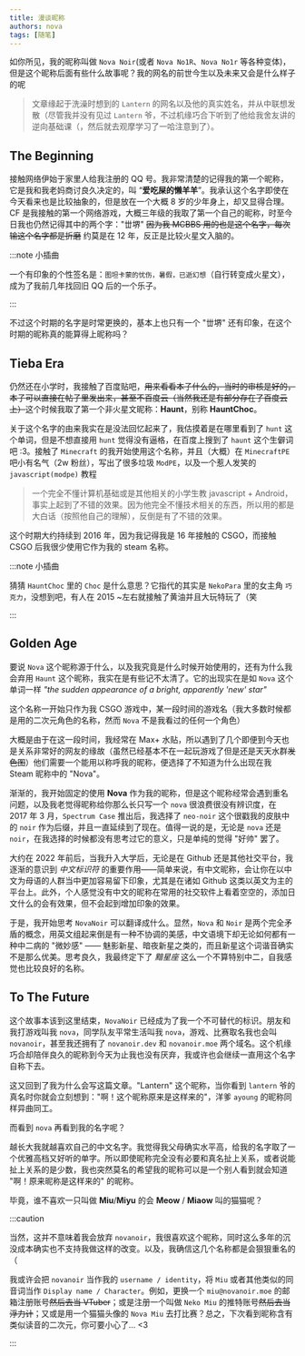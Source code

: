 ```yaml
---
title: 漫谈昵称
authors: nova
tags: [随笔]
---
```


如你所见，我的昵称叫做 `Nova Noir`(或者 `Nova No1R`、`Nova No1r` 等各种变体)，但是这个昵称后面有些什么故事呢？我的网名的前世今生以及未来又会是什么样子的呢

> 文章缘起于洗澡时想到的 `Lantern` 的网名以及他的真实姓名，并从中联想发散（尽管我并没有见过 `Lantern` 爷，不过机缘巧合下听到了他给我舍友讲的逆向基础课（，然后就去观摩学习了一哈注意到了）。



## The Beginning

接触网络伊始于家里人给我注册的 QQ 号。我非常清楚的记得我的第一个昵称，它是我和我老妈商讨良久决定的，叫 “**爱吃屎的懒羊羊**”。我承认这个名字即使在今天看来也是比较抽象的，但是放在一个大概 8 岁的少年身上，却又显得合理。CF 是我接触的第一个网络游戏，大概三年级的我取了第一个自己的昵称，时至今日我也仍然记得其中的两个字："丗堺" ~~因为我 MCBBS 用的也是这个名字，每次输这个名字都是折磨~~ 约莫是在 12 年，反正是比较火星文入脑的。

:::note 小插曲

一个有印象的个性签名是：`图坦卡蒙的忧伤，暑假，已逝幻想`（自行转变成火星文），成为了我前几年找回旧 QQ 后的一个乐子。

:::

不过这个时期的名字是时常更换的，基本上也只有一个 "丗堺" 还有印象，在这个时期的昵称真的能算得上昵称吗？



## Tieba Era

仍然还在小学时，我接触了百度贴吧，~~用来看看本子什么的，当时的审核是好的，本子可以直接在帖子里发出来，甚至不百度云（当然我还是有部分存在了百度云上）~~这个时候我取了第一个非火星文昵称：**Haunt**，别称 **HauntChoc**。

关于这个名字的由来我实在是没法回忆起来了，我估摸着是在哪里看到了 `hunt` 这个单词，但是不想直接用 `hunt` 觉得没有逼格，在百度上搜到了 `haunt` 这个生僻词吧 :3。接触了 `Minecraft` 的我开始使用这个名称，并且（大概）在 `MinecraftPE` 吧小有名气（2w 粉丝），写出了很多垃圾 `ModPE`，以及一个惹人发笑的 `javascript(modpe)` 教程

> 一个完全不懂计算机基础或是其他相关的小学生教 javascript + Android，事实上起到了不错的效果。因为他完全不懂技术相关的东西，所以用的都是大白话（按照他自己的理解），反倒是有了不错的效果。

这个时期大约持续到 2016 年，因为我记得我是 16 年接触的 CSGO，而接触 CSGO 后我很少使用它作为我的 steam 名称。



:::note 小插曲

猜猜 `HauntChoc` 里的 `Choc` 是什么意思？它指代的其实是 `NekoPara` 里的女主角 `巧克力`，没想到吧，有人在 2015 ~左右就接触了黄油并且大玩特玩了（笑

:::



## Golden Age

要说 `Nova` 这个昵称源于什么，以及我究竟是什么时候开始使用的，还有为什么我会弃用 `Haunt` 这个昵称，我实在是有些记不太清了。它的出现实在是如 `Nova` 这个单词一样 *"the sudden appearance of a bright, apparently 'new' star"*



这个名称一开始只作为我 CSGO 游戏中，某一段时间的游戏名（我大多数时候都是用的二次元角色的名称，然而 `Nova` 不是我看过的任何一个角色）

大概是由于在这一段时间，我经常在 Max+ 水贴，所以遇到了几个即便到今天也是关系非常好的网友的缘故（虽然已经基本不在一起玩游戏了但是还是天天水群~~发色图~~）他们需要一个能用以称呼我的昵称，便选择了不知道为什么出现在我 Steam 昵称中的 "Nova"。

渐渐的，我开始固定的使用 **Nova** 作为我的昵称，但是这个昵称经常会遇到重名问题，以及我老觉得昵称给你那么长只写一个 `nova` 很浪费很没有辨识度，在 2017 年 3 月，`Spectrum Case` 推出后，我选择了 `neo-noir` 这个很戳我的皮肤中的 `noir` 作为后缀，并且一直延续到了现在。值得一说的是，无论是 `nova` 还是 `noir`，在我选择的时候都没有思考过它的意义，只是单纯的觉得 "好帅" 罢了。



大约在 2022 年前后，当我升入大学后，无论是在 Github 还是其他社交平台，我逐渐的意识到 *中文标识符* 的重要作用——简单来说，有中文昵称，会让你在以中文为母语的人群当中更加容易留下印象，尤其是在诸如 Github 这类以英文为主的平台上。此外，个人感觉没有中文的昵称在常用的社交软件上看着空空的，添加日文什么的会有效果，但不会起到增加印象的效果。



于是，我开始思考 `NovaNoir` 可以翻译成什么。显然，`Nova` 和 `Noir` 是两个完全矛盾的概念，用英文组起来倒是有一种不协调的美感，中文语境下却无论如何都有一种中二病的 "微妙感" —— 魅影新星、暗夜新星之类的，而且新星这个词谐音确实不是那么优美。思考良久，我最终定下了 *黯星座* 这么一个不算特别中二，自我感觉也比较良好的名称。



## To The Future

这个故事本该到这里结束，`NovaNoir` 已经成为了我一个不可替代的标识。朋友和我打游戏叫我 `nova`，同学队友平常生活叫我 `nova`，游戏、比赛取名我也会叫 `novanoir`，甚至我还拥有了 `novanoir.dev` 和 `novanoir.moe` 两个域名。这个机缘巧合却陪伴良久的昵称到今天为止我也没有厌弃，我或许也会继续一直用这个名字自称下去。



这又回到了我为什么会写这篇文章。"Lantern" 这个昵称，当你看到 `lantern` 爷的真名时你就会立刻想到："啊！这个昵称原来是这样来的"，洋爹 `ayoung` 的昵称同样异曲同工。



而看到 `nova` 再看到我的名字呢？



越长大我就越喜欢自己的中文名字。我觉得我父母确实水平高，给我的名字取了一个优雅高档又好听的单字。所以即使昵称完全没有必要和真名扯上关系，或者说能扯上关系的是少数，我也突然莫名的希望我的昵称可以是一个别人看到就会知道 "啊！原来昵称是这样来的" 的昵称。

毕竟，谁不喜欢一只叫做 **Miu**/**Miyu** 的会 **Meow** / **Miaow** 叫的猫猫呢？



:::caution

当然，这并不意味着我会放弃 `novanoir`，我很喜欢这个昵称，同时这么多年的沉没成本确实也不支持我做这样的改变。以及，我确信这几个名称都是会狠狠重名的（



我或许会把 `novanoir` 当作我的 `username / identity`，将 `Miu` 或者其他类似的同音词当作 `Display name / Character`。例如，更换一个 `miu@novanoir.moe` 的邮箱注册账号~~然后去当 VTuber~~；或是注册一个叫做 `Neko Miu` 的推特账号~~然后去当浮力计~~；又或是用一个猫猫头像的 `Nova Miu` 去打比赛？总之，下次看到昵称含有类似读音的二次元，你可要小心了... <3

:::

